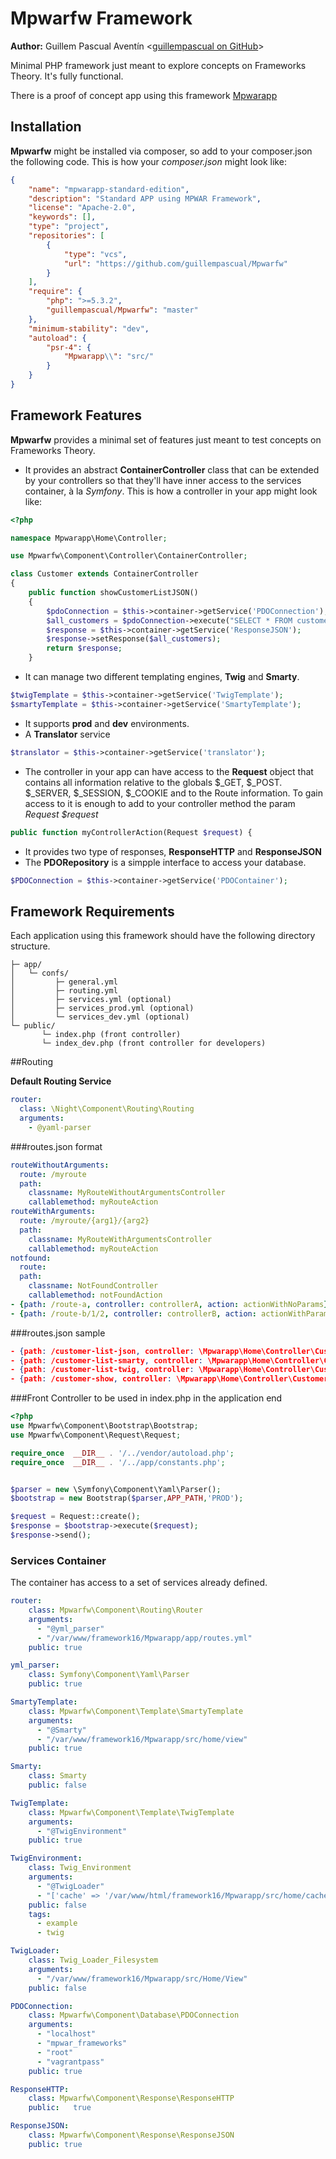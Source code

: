 Mpwarfw Framework
==============
**Author:** Guillem Pascual Aventín <[guillempascual on GitHub](https://github.com/guillempascual "guillempascual")>

Minimal PHP framework just meant to explore concepts on Frameworks Theory. It's fully functional.

There is a proof of concept app using this framework [Mpwarapp](https://github.com/guillempascual/mpwarapp "Mpwarapp")

Installation
-------------
**Mpwarfw** might be installed via composer, so add to your composer.json the following code.
This is how your *composer.json* might look like:

```json
{
    "name": "mpwarapp-standard-edition",
    "description": "Standard APP using MPWAR Framework",
    "license": "Apache-2.0",
    "keywords": [],
    "type": "project",
    "repositories": [
        {
            "type": "vcs",
            "url": "https://github.com/guillempascual/Mpwarfw"
        }
    ],
    "require": {
        "php": ">=5.3.2",
        "guillempascual/Mpwarfw": "master"
    },
    "minimum-stability": "dev",
    "autoload": {
        "psr-4": {
            "Mpwarapp\\": "src/"
        }
    }
}
```

Framework Features
------------------------

**Mpwarfw** provides a minimal set of features just meant to test concepts on Frameworks Theory.

- It provides an abstract **ContainerController** class that can be extended by your controllers so that they'll have inner access to the services container, à la *Symfony*.
This is how a controller in your app might look like:

```php
<?php

namespace Mpwarapp\Home\Controller;

use Mpwarfw\Component\Controller\ContainerController;

class Customer extends ContainerController 
{
    public function showCustomerListJSON()
    {
        $pdoConnection = $this->container->getService('PDOConnection');
        $all_customers = $pdoConnection->execute("SELECT * FROM customer", array());
        $response = $this->container->getService('ResponseJSON');
        $response->setResponse($all_customers);
        return $response;
    }
```
 -  It can manage two different templating engines, **Twig** and **Smarty**.
```php
$twigTemplate = $this->container->getService('TwigTemplate');
$smartyTemplate = $this->container->getService('SmartyTemplate');
```
 - It supports **prod** and **dev** environments.
 - A **Translator** service
```php
$translator = $this->container->getService('translator');
```
 - The controller in your app can have access to the **Request** object that contains all information relative to the globals  \$_GET, \$_POST. \$_SERVER, \$_SESSION, \$_COOKIE and to the Route information. To gain access to it is enough to add to your controller method the param *Request $request*
```php
public function myControllerAction(Request $request) {
```
 - It provides two type of responses, **ResponseHTTP** and **ResponseJSON**
 - The **PDORepository** is a simpple interface to access your database.
```php
$PDOConnection = $this->container->getService('PDOContainer');
```

Framework Requirements
------------------------

Each application using this framework should have the following directory structure.
```
├─ app/
│   └─ confs/
│         ├─ general.yml
│         ├─ routing.yml
│         ├─ services.yml (optional)
│         ├─ services_prod.yml (optional)
│         └─ services_dev.yml (optional)
└─ public/
       └─ index.php (front controller)
       └─ index_dev.php (front controller for developers)
```

##Routing

**Default Routing Service**
```yml
router:
  class: \Night\Component\Routing\Routing
  arguments:
    - @yaml-parser
```
###routes.json format
```yml
routeWithoutArguments:
  route: /myroute
  path:
    classname: MyRouteWithoutArgumentsController
    callablemethod: myRouteAction
routeWithArguments:
  route: /myroute/{arg1}/{arg2}
  path:
    classname: MyRouteWithArgumentsController
    callablemethod: myRouteAction
notfound:
  route:
  path:
    classname: NotFoundController
    callablemethod: notFoundAction
- {path: /route-a, controller: controllerA, action: actionWithNoParams}
- {path: /route-b/1/2, controller: controllerB, action: actionWithParams}
```

###routes.json sample
```json
- {path: /customer-list-json, controller: \Mpwarapp\Home\Controller\Customer, action: showCustomerListJSON}
- {path: /customer-list-smarty, controller: \Mpwarapp\Home\Controller\Customer, action: showCustomerListSmarty}
- {path: /customer-list-twig, controller: \Mpwarapp\Home\Controller\Customer, action: showCustomerListTwig}
- {path: /customer-show, controller: \Mpwarapp\Home\Controller\Customer, action: show}
```

###Front Controller to be used in index.php in the application end
```php
<?php
use Mpwarfw\Component\Bootstrap\Bootstrap;
use Mpwarfw\Component\Request\Request;

require_once  __DIR__ . '/../vendor/autoload.php';
require_once  __DIR__ . '/../app/constants.php';


$parser = new \Symfony\Component\Yaml\Parser();
$bootstrap = new Bootstrap($parser,APP_PATH,'PROD');

$request = Request::create();
$response = $bootstrap->execute($request);
$response->send();
```

### Services Container

The container has access to a set of services already defined.
```yml
router:
    class: Mpwarfw\Component\Routing\Router
    arguments:
      - "@yml_parser"
      - "/var/www/framework16/Mpwarapp/app/routes.yml"
    public: true

yml_parser:
    class: Symfony\Component\Yaml\Parser
    public: true

SmartyTemplate:
    class: Mpwarfw\Component\Template\SmartyTemplate
    arguments:
      - "@Smarty"
      - "/var/www/framework16/Mpwarapp/src/home/view"
    public: true

Smarty:
    class: Smarty
    public: false

TwigTemplate:
    class: Mpwarfw\Component\Template\TwigTemplate
    arguments:
      - "@TwigEnvironment"
    public: true

TwigEnvironment:
    class: Twig_Environment
    arguments:
      - "@TwigLoader"
      - "['cache' => '/var/www/html/framework16/Mpwarapp/src/home/cache', 'debug' => 'false']"
    public: false
    tags:
      - example
      - twig

TwigLoader:
    class: Twig_Loader_Filesystem
    arguments:
      - "/var/www/framework16/Mpwarapp/src/Home/View"
    public: false

PDOConnection:
    class: Mpwarfw\Component\Database\PDOConnection
    arguments:
      - "localhost"
      - "mpwar_frameworks"
      - "root"
      - "vagrantpass"
    public: true

ResponseHTTP:
    class: Mpwarfw\Component\Response\ResponseHTTP
    public:   true

ResponseJSON:
    class: Mpwarfw\Component\Response\ResponseJSON
    public: true
```


